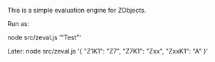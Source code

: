 This is a simple evaluation engine for ZObjects.

Run as:

node src/zeval.js '"Test"'

Later:
node src/zeval.js '{ "Z1K1": "Z7", "Z7K1": "Zxx", "ZxxK1": "A" }'
